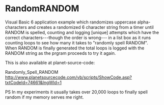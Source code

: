 # RandomRANDOM
Visual Basic 6 application example which randomizes uppercase alpha-characters and creates a randomized 6 character string from a timer until RANDOM is spelled, counting and logging [unique] attempts which have the correct characters---though the order is wrong--- in a list box as it runs counting loops to see how many it takes to "randomly spell RANDOM". When RANDOM is finally generated the total loops is logged with the RANDOM string as the prgram proceeds to try it again.


This is also available at planet-source-code:

Randomly_Spell_RANDOM
http://www.planetsourcecode.com/vb/scripts/ShowCode.asp?txtCodeId=74661&lngWId=1

PS
In my experiments it usually takes over 20,000 loops to finally spell random if my memory serves me right.
